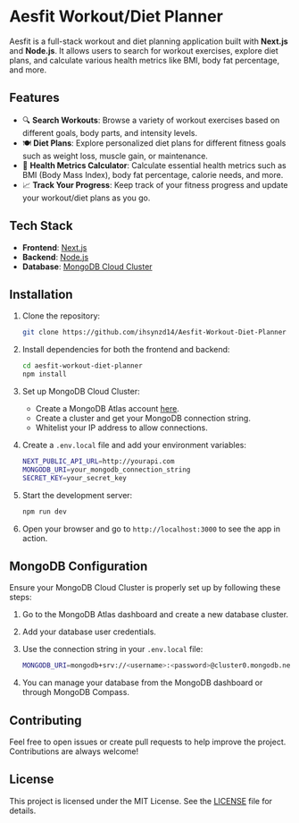 # Aesfit Workout/Diet Planner

Aesfit is a full-stack workout and diet planning application built with **Next.js** and **Node.js**. It allows users to search for workout exercises, explore diet plans, and calculate various health metrics like BMI, body fat percentage, and more.

## Features

- 🔍 **Search Workouts**: Browse a variety of workout exercises based on different goals, body parts, and intensity levels.
- 🍽️ **Diet Plans**: Explore personalized diet plans for different fitness goals such as weight loss, muscle gain, or maintenance.
- 🧮 **Health Metrics Calculator**: Calculate essential health metrics such as BMI (Body Mass Index), body fat percentage, calorie needs, and more.
- 📈 **Track Your Progress**: Keep track of your fitness progress and update your workout/diet plans as you go.

## Tech Stack

- **Frontend**: [Next.js](https://nextjs.org/)
- **Backend**: [Node.js](https://nodejs.org/)
- **Database**: [MongoDB Cloud Cluster](https://www.mongodb.com/cloud/atlas)

## Installation

1. Clone the repository:

    ```bash
    git clone https://github.com/ihsynzd14/Aesfit-Workout-Diet-Planner
    ```

2. Install dependencies for both the frontend and backend:

    ```bash
    cd aesfit-workout-diet-planner
    npm install
    ```

3. Set up MongoDB Cloud Cluster:
   - Create a MongoDB Atlas account [here](https://www.mongodb.com/cloud/atlas).
   - Create a cluster and get your MongoDB connection string.
   - Whitelist your IP address to allow connections.

4. Create a `.env.local` file and add your environment variables:

    ```bash
    NEXT_PUBLIC_API_URL=http://yourapi.com
    MONGODB_URI=your_mongodb_connection_string
    SECRET_KEY=your_secret_key
    ```

5. Start the development server:

    ```bash
    npm run dev
    ```

6. Open your browser and go to `http://localhost:3000` to see the app in action.

## MongoDB Configuration

Ensure your MongoDB Cloud Cluster is properly set up by following these steps:

1. Go to the MongoDB Atlas dashboard and create a new database cluster.
2. Add your database user credentials.
3. Use the connection string in your `.env.local` file:

    ```bash
    MONGODB_URI=mongodb+srv://<username>:<password>@cluster0.mongodb.net/<dbname>?retryWrites=true&w=majority
    ```

4. You can manage your database from the MongoDB dashboard or through MongoDB Compass.

## Contributing

Feel free to open issues or create pull requests to help improve the project. Contributions are always welcome!

## License

This project is licensed under the MIT License. See the [LICENSE](LICENSE) file for details.
